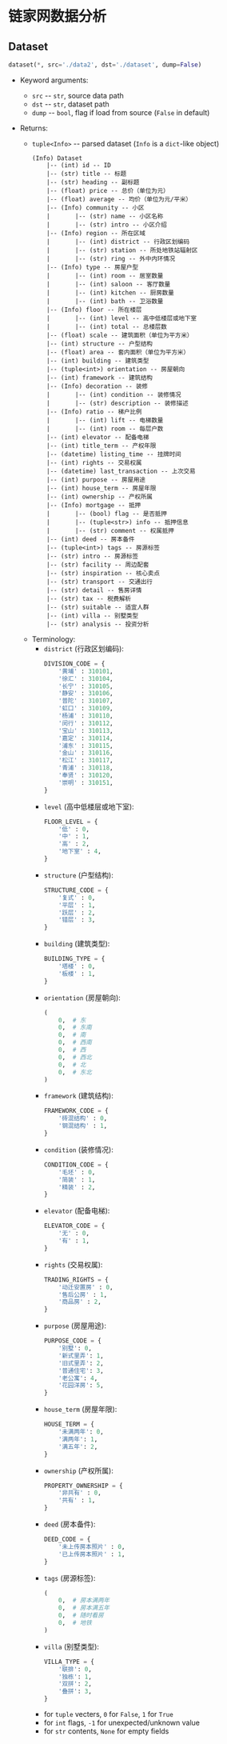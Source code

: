 # 链家网数据分析

## Dataset

```python
dataset(*, src='./data2', dst='./dataset', dump=False)
```

 - Keyword arguments:
    * `src` -- `str`, source data path
    * `dst` -- `str`, dataset path
    * `dump` -- `bool`, flag if load from source (`False` in default)

 - Returns:
    * `tuple<Info>` -- parsed dataset (`Info` is a `dict`-like object)
        ```
        (Info) Dataset
            |-- (int) id -- ID
            |-- (str) title -- 标题
            |-- (str) heading -- 副标题
            |-- (float) price -- 总价（单位为元）
            |-- (float) average -- 均价（单位为元/平米）
            |-- (Info) community -- 小区
            |       |-- (str) name -- 小区名称
            |       |-- (str) intro -- 小区介绍
            |-- (Info) region -- 所在区域
            |       |-- (int) district -- 行政区划编码
            |       |-- (str) station -- 所处地铁站辐射区
            |       |-- (str) ring -- 外中内环情况
            |-- (Info) type -- 房屋户型
            |       |-- (int) room -- 居室数量
            |       |-- (int) saloon -- 客厅数量
            |       |-- (int) kitchen -- 厨房数量
            |       |-- (int) bath -- 卫浴数量
            |-- (Info) floor -- 所在楼层
            |       |-- (int) level -- 高中低楼层或地下室
            |       |-- (int) total -- 总楼层数
            |-- (float) scale -- 建筑面积（单位为平方米）
            |-- (int) structure -- 户型结构
            |-- (float) area -- 套内面积（单位为平方米）
            |-- (int) building -- 建筑类型
            |-- (tuple<int>) orientation -- 房屋朝向
            |-- (int) framework -- 建筑结构
            |-- (Info) decoration -- 装修
            |       |-- (int) condition -- 装修情况
            |       |-- (str) description -- 装修描述
            |-- (Info) ratio -- 梯户比例
            |       |-- (int) lift -- 电梯数量
            |       |-- (int) room -- 每层户数
            |-- (int) elevator -- 配备电梯
            |-- (int) title_term -- 产权年限
            |-- (datetime) listing_time -- 挂牌时间
            |-- (int) rights -- 交易权属
            |-- (datetime) last_transaction -- 上次交易
            |-- (int) purpose -- 房屋用途
            |-- (int) house_term -- 房屋年限
            |-- (int) ownership -- 产权所属
            |-- (Info) mortgage -- 抵押
            |       |-- (bool) flag -- 是否抵押
            |       |-- (tuple<str>) info -- 抵押信息
            |       |-- (str) comment -- 权属抵押
            |-- (int) deed -- 房本备件
            |-- (tuple<int>) tags -- 房源标签
            |-- (str) intro -- 房源标签
            |-- (str) facility -- 周边配套
            |-- (str) inspiration -- 核心卖点
            |-- (str) transport -- 交通出行
            |-- (str) detail -- 售房详情
            |-- (str) tax -- 税费解析
            |-- (str) suitable -- 适宜人群
            |-- (int) villa -- 别墅类型
            |-- (str) analysis -- 投资分析
        ```

    - Terminology:
        * `district` (行政区划编码):
            ```python
            DIVISION_CODE = {
                '黄埔' : 310101,
                '徐汇' : 310104,
                '长宁' : 310105,
                '静安' : 310106,
                '普陀' : 310107,
                '虹口' : 310109,
                '杨浦' : 310110,
                '闵行' : 310112,
                '宝山' : 310113,
                '嘉定' : 310114,
                '浦东' : 310115,
                '金山' : 310116,
                '松江' : 310117,
                '青浦' : 310118,
                '奉贤' : 310120,
                '崇明' : 310151,
            }
            ```
        * `level` (高中低楼层或地下室):
            ```python
            FLOOR_LEVEL = {
                '低' : 0,
                '中' : 1,
                '高' : 2,
                '地下室' : 4,
            }
            ```
        * `structure` (户型结构):
            ```python
            STRUCTURE_CODE = {
                '复式' : 0,
                '平层' : 1,
                '跃层' : 2,
                '错层' : 3,
            }
            ```
        * `building` (建筑类型):
            ```python
            BUILDING_TYPE = {
                '塔楼' : 0,
                '板楼' : 1,
            }
            ```
        * `orientation` (房屋朝向):
            ```python
            (
                0,  # 东
                0,  # 东南
                0,  # 南
                0,  # 西南
                0,  # 西
                0,  # 西北
                0,  # 北
                0,  # 东北
            )
            ```
        * `framework` (建筑结构):
            ```python
            FRAMEWORK_CODE = {
                '砖混结构' : 0,
                '钢混结构' : 1,
            }
            ```
        * `condition` (装修情况):
            ```python
            CONDITION_CODE = {
                '毛坯' : 0,
                '简装' : 1,
                '精装' : 2,
            }
            ```
        * `elevator` (配备电梯):
            ```python
            ELEVATOR_CODE = {
                '无' : 0,
                '有' : 1,
            }
            ```
        * `rights` (交易权属):
            ```python
            TRADING_RIGHTS = {
                '动迁安置房' : 0,
                '售后公房' : 1,
                '商品房' : 2,
            }
            ```
        * `purpose` (房屋用途):
            ```python
            PURPOSE_CODE = {
                '别墅': 0,
                '新式里弄': 1,
                '旧式里弄': 2,
                '普通住宅': 3,
                '老公寓': 4,
                '花园洋房': 5,
            }
            ```
        * `house_term` (房屋年限):
            ```python
            HOUSE_TERM = {
                '未满两年': 0,
                '满两年': 1,
                '满五年': 2,
            }
            ```
        * `ownership` (产权所属):
            ```python
            PROPERTY_OWNERSHIP = {
                '非共有' : 0,
                '共有' : 1,
            }
            ```
        * `deed` (房本备件):
            ```python
            DEED_CODE = {
                '未上传房本照片' : 0,
                '已上传房本照片' : 1,
            }
            ```
        * `tags` (房源标签):
            ```python
            (
                0,  # 房本满两年
                0,  # 房本满五年
                0,  # 随时看房
                0,  # 地铁
            )
            ```
        * `villa` (别墅类型):
            ```python
            VILLA_TYPE = {
                '联排': 0,
                '独栋': 1,
                '双拼': 2,
                '叠拼': 3,
            }
            ```
        * for `tuple` vecters, `0` for `False`, `1` for `True`
        * for `int` flags, `-1` for unexpected/unknown value
        * for `str` contents, `None` for empty fields
